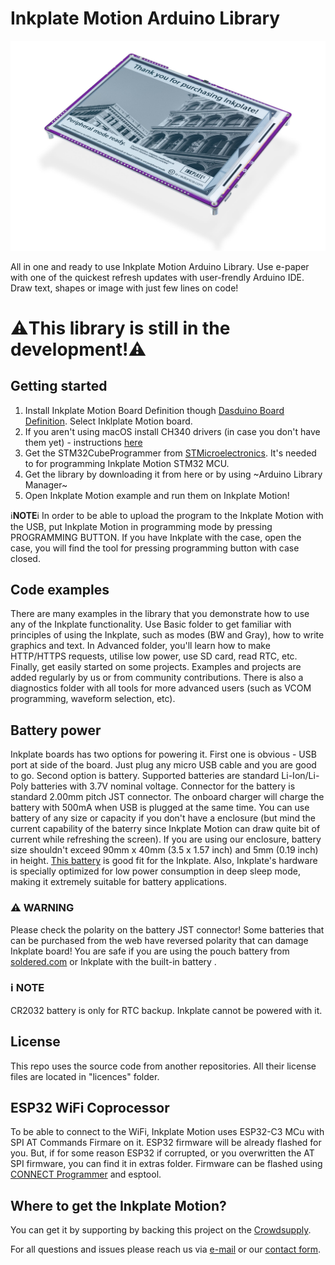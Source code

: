 # Inkplate Motion Arduino Library

<p align="center">
  <img src="https://raw.githubusercontent.com/SolderedElectronics/Inkplate-Motion-Arduino-Library/main/extras/images/Inkplate6Motion.jpg">
</p>

All in one and ready to use Inkplate Motion Arduino Library. Use e-paper with one of the quickest refresh updates with user-frendly Arduino IDE. Draw text, shapes or image with just few lines on code!

# ⚠️This library is still in the development!⚠️

## Getting started
1. Install Inkplate Motion Board Definition though [Dasduino Board Definition](https://github.com/SolderedElectronics/Dasduino-Board-Definitions-for-Arduino-IDE). Select Inklplate Motion board.
2. If you aren't using macOS install CH340 drivers (in case you don't have them yet) - instructions [here](https://soldered.com/learn/ch340-driver-installation-croduino-basic3-nova2/)
3. Get the STM32CubeProgrammer from [STMicroelectronics](https://www.st.com/en/development-tools/stm32cubeprog.html). It's needed to for programming Inkplate Motion STM32 MCU.
4. Get the library by downloading it from here or by using ~Arduino Library Manager~
5. Open Inkplate Motion example and run them on Inkplate Motion!

ℹ**NOTE**ℹ
In order to be able to upload the program to the Inkplate Motion with the USB, put Inkplate Motion in programming mode by pressing PROGRAMMING BUTTON. If you have Inkplate with the case, open the case, you will find the tool for pressing programming button with case closed.

## Code examples
There are many examples in the library that you demonstrate how to use any of the Inkplate functionality. Use Basic folder to get familiar with principles of using the Inkplate, such as modes (BW and Gray), how to write graphics and text. In Advanced folder, you'll learn how to make HTTP/HTTPS requests, utilise low power, use SD card, read RTC, etc. Finally, get easily started on some projects. Examples and projects are added regularly by us or from community contributions. There is also a diagnostics folder with all tools for more advanced users (such as VCOM programming, waveform selection, etc).

## Battery power

Inkplate boards has two options for powering it. First one is obvious - USB port at side of the board. Just plug any micro USB cable and you are good to go. Second option is battery. Supported batteries are standard Li-Ion/Li-Poly batteries with 3.7V nominal voltage. Connector for the battery is standard 2.00mm pitch JST connector. The onboard charger will charge the battery with 500mA when USB is plugged at the same time. You can use battery of any size or capacity if you don't have a enclosure (but mind the current capability of the baterry since Inkplate Motion can draw quite bit of current while refreshing the screen). If you are using our enclosure, battery size shouldn't exceed 90mm x 40mm (3.5 x 1.57 inch) and 5mm (0.19 inch) in height. [This battery](https://soldered.com/product/li-ion-battery-1200mah-3-7v/) is good fit for the Inkplate. Also, Inkplate's hardware is specially optimized for low power consumption in deep sleep mode, making it extremely suitable for battery applications.

### ⚠️ WARNING
Please check the polarity on the battery JST connector! Some batteries that can be purchased from the web have reversed polarity that can damage Inkplate board! You are safe if you are using the pouch battery from [soldered.com](https://soldered.com/categories/power-sources-batteries/batteries/lithium-batteries/) or Inkplate with the built-in battery . 

### ℹ NOTE
CR2032 battery is only for RTC backup. Inkplate cannot be powered with it.

## License
This repo uses the source code from another repositories. All their license files are located in "licences" folder.

## ESP32 WiFi Coprocessor
To be able to connect to the WiFi, Inkplate Motion uses ESP32-C3 MCu with SPI AT Commands Firmare on it. ESP32 firmware will be already flashed for you. But, if for some reason ESP32 if corrupted, or you overwritten the AT SPI firmware, you can find it in extras folder. Firmware can be flashed using [CONNECT Programmer](https://soldered.com/product/connect-programmer/) and esptool.

## Where to get the Inkplate Motion?
You can get it by supporting by backing this project on the [Crowdsupply](https://www.crowdsupply.com/soldered/inkplate-6-motion).


For all questions and issues please reach us via [e-mail](mailto:hello@soldered.com) or our [contact form](https://soldered.com/contact/).
